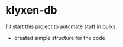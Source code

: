 # klyxen-db
I'll start this project to automate stuff in bulks.

- created simple structure for the code
